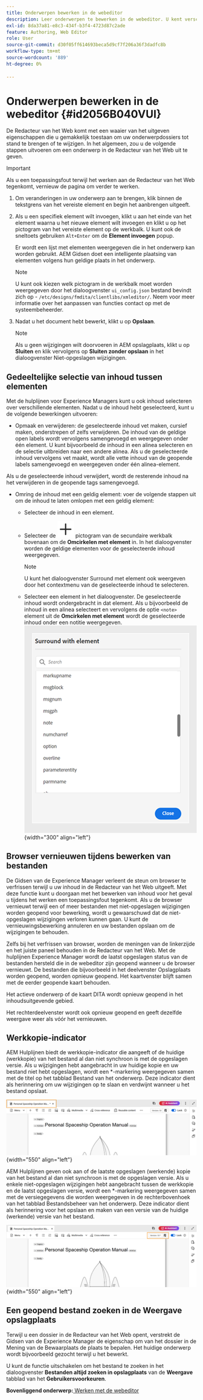 ```yaml
---
title: Onderwerpen bewerken in de webeditor
description: Leer onderwerpen te bewerken in de webeditor. U kent verschillende bewerkingsfuncties om uw onderwerpbestanden in AEM hulplijnen te wijzigen.
exl-id: 8da37a81-e8c3-434f-b3f4-4723d87c2ade
feature: Authoring, Web Editor
role: User
source-git-commit: d30f05ff614693beca5d9cf7f206a36f3dadfc8b
workflow-type: tm+mt
source-wordcount: '889'
ht-degree: 0%

---
```


# Onderwerpen bewerken in de webeditor {#id2056B040VUI}

De Redacteur van het Web komt met een waaier van het uitgeven eigenschappen die u gemakkelijk toestaan om uw onderwerpdossiers tot stand te brengen of te wijzigen. In het algemeen, zou u de volgende stappen uitvoeren om een onderwerp in de Redacteur van het Web uit te geven.

>[!IMPORTANT]
>
> Als u een toepassingsfout terwijl het werken aan de Redacteur van het Web tegenkomt, vernieuw de pagina om verder te werken.

1. Om veranderingen in uw onderwerp aan te brengen, klik binnen de tekstgrens van het vereiste element en begin het aanbrengen uitgeeft.

1. Als u een specifiek element wilt invoegen, klikt u aan het einde van het element waarna u het nieuwe element wilt invoegen en klikt u op het pictogram van het vereiste element op de werkbalk. U kunt ook de sneltoets gebruiken `Alt+Enter` om de **Element invoegen** popup.

   Er wordt een lijst met elementen weergegeven die in het onderwerp kan worden gebruikt. AEM Gidsen doet een intelligente plaatsing van elementen volgens hun geldige plaats in het onderwerp.

   >[!NOTE]
   >
   > U kunt ook kiezen welk pictogram in de werkbalk moet worden weergegeven door het dialoogvenster `ui_config.json` bestand bevindt zich op - `/etc/designs/fmdita/clientlibs/xmleditor/`. Neem voor meer informatie over het aanpassen van functies contact op met de systeembeheerder.

1. Nadat u het document hebt bewerkt, klikt u op **Opslaan**.

   >[!NOTE]
   >
   > Als u geen wijzigingen wilt doorvoeren in AEM opslagplaats, klikt u op **Sluiten** en klik vervolgens op **Sluiten zonder opslaan** in het dialoogvenster Niet-opgeslagen wijzigingen.


## Gedeeltelijke selectie van inhoud tussen elementen

Met de hulplijnen voor Experience Managers kunt u ook inhoud selecteren over verschillende elementen. Nadat u de inhoud hebt geselecteerd, kunt u de volgende bewerkingen uitvoeren:
- Opmaak en verwijderen: de geselecteerde inhoud vet maken, cursief maken, onderstrepen of zelfs verwijderen. De inhoud van de geldige open labels wordt vervolgens samengevoegd en weergegeven onder één element. U kunt bijvoorbeeld de inhoud in een alinea selecteren en de selectie uitbreiden naar een andere alinea. Als u de geselecteerde inhoud vervolgens vet maakt, wordt alle vette inhoud van de geopende labels samengevoegd en weergegeven onder één alinea-element.

Als u de geselecteerde inhoud verwijdert, wordt de resterende inhoud na het verwijderen in de geopende tags samengevoegd.

- Omring de inhoud met een geldig element: voer de volgende stappen uit om de inhoud te laten omlopen met een geldig element:
   - Selecteer de inhoud in een element.
   - Selecteer de ![toevoegen](images/Add_icon.svg) pictogram van de secundaire werkbalk bovenaan om de **Omcirkelen met element** in. In het dialoogvenster worden de geldige elementen voor de geselecteerde inhoud weergegeven.
     >[!NOTE]
     >
     > U kunt het dialoogvenster Surround met element ook weergeven door het contextmenu van de geselecteerde inhoud te selecteren.

   - Selecteer een element in het dialoogvenster. De geselecteerde inhoud wordt ondergebracht in dat element. Als u bijvoorbeeld de inhoud in een alinea selecteert en vervolgens de optie `<note>` element uit de **Omcirkelen met element** wordt de geselecteerde inhoud onder een notitie weergegeven.\
     ![dialoogvenster element surround](./images/surround-element.png) {width="300" align="left"}

## Browser vernieuwen tijdens bewerken van bestanden

De Gidsen van de Experience Manager verleent de steun om browser te verfrissen terwijl u uw inhoud in de Redacteur van het Web uitgeeft. Met deze functie kunt u doorgaan met het bewerken van inhoud voor het geval u tijdens het werken een toepassingsfout tegenkomt. Als u de browser vernieuwt terwijl een of meer bestanden met niet-opgeslagen wijzigingen worden geopend voor bewerking, wordt u gewaarschuwd dat de niet-opgeslagen wijzigingen verloren kunnen gaan. U kunt de vernieuwingsbewerking annuleren en uw bestanden opslaan om de wijzigingen te behouden.

Zelfs bij het verfrissen van browser, worden de meningen van de linkerzijde en het juiste paneel behouden in de Redacteur van het Web. Met de hulplijnen Experience Manager wordt de laatst opgeslagen status van de bestanden hersteld die in de webeditor zijn geopend wanneer u de browser vernieuwt. De bestanden die bijvoorbeeld in het deelvenster Opslagplaats worden geopend, worden opnieuw geopend. Het kaartvenster blijft samen met de eerder geopende kaart behouden.

Het actieve onderwerp of de kaart DITA wordt opnieuw geopend in het inhoudsuitgevende gebied.

Het rechterdeelvenster wordt ook opnieuw geopend en geeft dezelfde weergave weer als vóór het vernieuwen.

## Werkkopie-indicator

AEM Hulplijnen biedt de werkkopie-indicator die aangeeft of de huidige \(werkkopie\) van het bestand al dan niet synchroon is met de opgeslagen versie. Als u wijzigingen hebt aangebracht in uw huidige kopie en uw bestand niet hebt opgeslagen, wordt een \*-markering weergegeven samen met de titel op het tabblad Bestand van het onderwerp. Deze indicator dient als herinnering om uw wijzigingen op te slaan en verdwijnt wanneer u het bestand opslaat.

![werkkopie-indicator](images/working-copy-text-update-indicator.png){width="550" align="left"}

AEM Hulplijnen geven ook aan of de laatste opgeslagen \(werkende\) kopie van het bestand al dan niet synchroon is met de opgeslagen versie. Als u enkele niet-opgeslagen wijzigingen hebt aangebracht tussen de werkkopie en de laatst opgeslagen versie, wordt een \*-markering weergegeven samen met de versiegegevens die worden weergegeven in de rechterbovenhoek van het tabblad Bestandsbeheer van het onderwerp. Deze indicator dient als herinnering voor het opslaan en maken van een versie van de huidige \(werkende\) versie van het bestand.

![Version update-indicator](images/version-update-indicator.png){width="550" align="left"}




## Een geopend bestand zoeken in de Weergave opslagplaats

Terwijl u een dossier in de Redacteur van het Web opent, verstrekt de Gidsen van de Experience Manager de eigenschap om van het dossier in de Mening van de Bewaarplaats de plaats te bepalen. Het huidige onderwerp wordt bijvoorbeeld gezocht terwijl u het bewerkt.

U kunt de functie uitschakelen om het bestand te zoeken in het dialoogvenster **Bestanden altijd zoeken in opslagplaats** van de **Weergave** tabblad van het **Gebruikersvoorkeuren**.


**Bovenliggend onderwerp:**[ Werken met de webeditor](web-editor.md)
